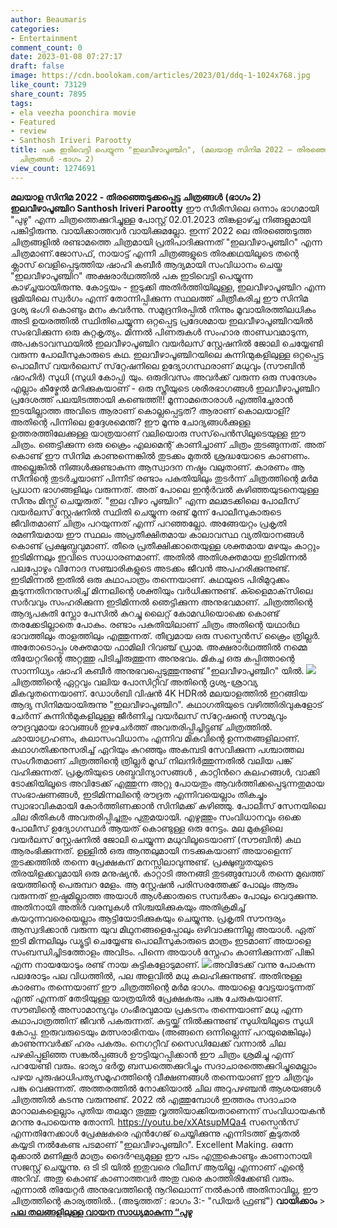 ```yaml
---
author: Beaumaris
categories:
- Entertainment
comment_count: 0
date: 2023-01-08 07:27:17
draft: false
image: https://cdn.boolokam.com/articles/2023/01/ddq-1-1024x768.jpg
like_count: 73129
share_count: 7895
tags:
- ela veezha poonchira movie
- Featured
- review
- Santhosh Iriveri Parootty
title: പക ഇടിവെട്ടി പെയ്യുന്ന "ഇലവീഴാപൂഞ്ചിറ", (മലയാള സിനിമ 2022 – തിരഞ്ഞെടുക്കപ്പെട്ട
  ചിത്രങ്ങൾ -ഭാഗം 2)
view_count: 1274691
---
```


**മലയാള സിനിമ 2022 - തിരഞ്ഞെടുക്കപ്പെട്ട ചിത്രങ്ങൾ** **(ഭാഗം 2)** **ഇലവീഴാപൂഞ്ചിറ** **Santhosh Iriveri Parootty** ഈ സീരീസിലെ ഒന്നാം ഭാഗമായി "പുഴു" എന്ന ചിത്രത്തെക്കുറിച്ചുള്ള പോസ്റ്റ് 02.01.2023 തിങ്കളാഴ്ച്ച നിങ്ങളുമായി പങ്കിട്ടിരുന്നു. വായിക്കാത്തവർ വായിക്കുമല്ലോ. ഇന്ന് 2022 ലെ തിരഞ്ഞെടുത്ത ചിത്രങ്ങളിൽ രണ്ടാമത്തെ ചിത്രമായി പ്രതിപാദിക്കുന്നത് "ഇലവീഴാപൂഞ്ചിറ" എന്ന ചിത്രമാണ്.ജോസഫ്, നായാട്ട് എന്നീ ചിത്രങ്ങളുടെ തിരക്കഥയിലൂടെ തന്റെ ക്ലാസ് വെളിപ്പെടുത്തിയ ഷാഹി കബീർ ആദ്യമായി സംവിധാനം ചെയ്ത "ഇലവീഴാപൂഞ്ചിറ" അക്ഷരാർഥത്തിൽ പക ഇടിവെട്ടി പെയ്യുന്ന കാഴ്ച്ചയായിരുന്നു. കോട്ടയം - ഇടുക്കി അതിർത്തിയിലുള്ള, ഇലവീഴാപൂഞ്ചിറ എന്ന ഭൂമിയിലെ സ്വർഗം എന്ന് തോന്നിപ്പിക്കുന്ന സ്ഥലത്ത് ചിത്രീകരിച്ച ഈ സിനിമ ദൃശ്യ ഭംഗി കൊണ്ടും മനം കവർന്നു. സമുദ്രനിരപ്പില്‍ നിന്നും മൂവായിരത്തിലധികം അടി ഉയരത്തില്‍ സ്ഥിതിചെയ്യുന്ന ഒറ്റപ്പെട്ട പ്രദേശമായ ഇലവീഴാപൂഞ്ചിറയിൽ സംഭവിക്കുന്ന ഒരു കുറ്റകൃത്യം. മിന്നൽ പിണരുകൾ സംഹാര താണ്ഡവമാടുന്ന, അപകടാവസ്ഥയിൽ ഇലവീഴാപൂഞ്ചിറ വയര്‍ലസ് സ്റ്റേഷനിൽ ജോലി ചെയ്യേണ്ടി വരുന്ന പോലീസുകാരുടെ കഥ. ഇലവീഴാപൂഞ്ചിറയിലെ കുന്നിന്മുകളിലുള്ള ഒറ്റപ്പെട്ട പൊലീസ് വയർലെസ് സ്‌റ്റേഷനിലെ ഉദ്യോഗസ്ഥരാണ് മധുവും (സൗബിൻ ഷാഹിർ) സുധി (സുധി കോപ്പ) യും. ഒരുദിവസം അവർക്ക് വരുന്ന ഒരു സന്ദേശം എല്ലാം കീഴ്മേൽ മറിക്കുകയാണ് - ഒരു സ്ത്രീയുടെ ശരീരഭാഗങ്ങൾ ഇലവീഴാപൂഞ്ചിറ പ്രദേശത്ത് പലയിടത്തായി കണ്ടെത്തി!! മൂന്നാമതൊരാൾ എത്തിച്ചേരാൻ ഇടയില്ലാത്ത അവിടെ ആരാണ് കൊല്ലപ്പെട്ടത്? ആരാണ് കൊലയാളി? അതിന്റെ പിന്നിലെ ഉദ്ദേശമെന്ത്? ഈ മൂന്നു ചോദ്യങ്ങൾക്കുള്ള ഉത്തരത്തിലേക്കുള്ള യാത്രയാണ് വലിയൊരു സസ്‌പെന്‍സിലൂടെയുള്ള ഈ ചിത്രം. ഞെട്ടിക്കുന്ന ഒരു ക്രൈം എലമെന്റ് കാണിച്ചാണ് ചിത്രം തുടങ്ങുന്നത്. അത് കൊണ്ട് ഈ സിനിമ കാണുന്നെങ്കിൽ തുടക്കം മുതൽ ശ്രദ്ധയോടെ കാണണം. അല്ലെങ്കിൽ നിങ്ങൾക്കുണ്ടാകുന്ന ആസ്വാദന നഷ്ടം വലുതാണ്. കാരണം ആ സീനിന്റെ തുടർച്ചയാണ് പിന്നീട് രണ്ടാം പകുതിയിലും തുടർന്ന് ചിത്രത്തിന്റെ മർമ പ്രധാന ഭാഗങ്ങളിലും വരുന്നത്. അത് പോലെ ഇന്റർവൽ കഴിഞ്ഞയുടനെയുള്ള സീനും മിസ്സ്‌ ചെയ്യരുത്. "ഇല വീഴാ പൂഞ്ചിറ" എന്ന മലമടക്കിലെ പോലീസ് വയർലസ് സ്റ്റേഷനിൽ സ്ഥിതി ചെയ്യുന്ന രണ്ട് മൂന്ന് പോലീസുകാരുടെ ജീവിതമാണ് ചിത്രം പറയുന്നത് എന്ന് പറഞ്ഞല്ലോ. അങ്ങേയറ്റം പ്രകൃതി രമണീയമായ ഈ സ്ഥലം അപ്രതീക്ഷിതമായ കാലാവസ്ഥ വ്യതിയാനങ്ങൾ കൊണ്ട് പ്രക്ഷുബ്ധവുമാണ്. തീരെ പ്രതീക്ഷിക്കാതെയുള്ള ശക്തമായ മഴയും കാറ്റും ഇടിമിന്നലും ഇവിടെ സാധാരണമാണ്. അതിൽ അതിശക്തമായ ഇടിമിന്നൽ പലപ്പോഴും വിനോദ സഞ്ചാരികളുടെ അടക്കം ജീവൻ അപഹരിക്കുന്നുണ്ട്. ഇടിമിന്നൽ ഇതിൽ ഒരു കഥാപാത്രം തന്നെയാണ്. കഥയുടെ പിരിമുറുക്കം കൂടുന്നതിനനുസരിച്ച് മിന്നലിന്റെ ശക്തിയും വർധിക്കുന്നുണ്ട്. ക്ളൈമാക്‌സിലെ സർവവും സംഹരിക്കുന്ന ഇടിമിന്നൽ ഞെട്ടിക്കുന്ന അനുഭവമാണ്. ചിത്രത്തിന്റെ ആദ്യപകുതി സ്ലോ പേസിൽ കുറച്ചു ലൈറ്റ് കോമഡിയൊക്കെ കൊണ്ട് തരക്കേടില്ലാതെ പോകും. രണ്ടാം പകുതിയിലാണ് ചിത്രം അതിന്റെ യഥാർഥ ഭാവത്തിലും താളത്തിലും എത്തുന്നത്. തീവ്രമായ ഒരു സസ്പെൻസ് ക്രൈം ത്രില്ലർ. അതോടൊപ്പം ശക്തമായ ഫാമിലി റിവഞ്ച് ഡ്രാമ. അക്ഷരാർഥത്തിൽ നമ്മെ തിയേറ്ററിന്റെ അറ്റത്തു പിടിച്ചിരുത്തുന്ന അനുഭവം. മികച്ച ഒരു കപ്പിത്താന്റെ സാന്നിധ്യം ഷാഹി കബീർ അനുഭവപ്പെടുത്തുന്നുണ്ട് "ഇലവീഴാപൂഞ്ചിറ" യിൽ. ![](https://cdn.boolokam.com/articles/2023/01/ddq-1-1024x768.jpg)ചിത്രത്തിന്റെ ഏറ്റവും വലിയ പോസിറ്റീവ് അതിന്റെ ദൃശ്യ-ശ്രാവ്യ മികവുതന്നെയാണ്. ഡോൾബി വിഷൻ 4K HDRൽ മലയാളത്തിൽ ഇറങ്ങിയ ആദ്യ സിനിമയായിരുന്നു "ഇലവീഴാപൂഞ്ചിറ". കഥാഗതിയുടെ വഴിത്തിരിവുകളോട് ചേർന്ന് കുന്നിൻമുകളിലുള്ള ജീർണിച്ച വയർലസ് സ്‌റ്റേഷന്റെ സൗമ്യവും രൗദ്രവുമായ ഭാവങ്ങൾ ഇഴചേർത്ത് അവതരിപ്പിച്ചിട്ടുണ്ട് ചിത്രത്തിൽ. ഛായാഗ്രഹണം, കലാസംവിധാനം എന്നിവ മികവിന്റെ ഉന്നതങ്ങളിലാണ്. കഥാഗതിക്കനുസരിച്ച് ഏറിയും കുറഞ്ഞും അകമ്പടി സേവിക്കുന്ന പശ്ചാത്തല സംഗീതമാണ് ചിത്രത്തിന്റെ ത്രില്ലർ മൂഡ് നിലനിർത്തുന്നതിൽ വലിയ പങ്ക് വഹിക്കുന്നത്. പ്രകൃതിയുടെ ശബ്ദവിന്യാസങ്ങൾ , കാറ്റിന്‍റെ കലഹങ്ങൾ, വാക്കി ടോക്കിയിലൂടെ അവിടേക്ക് എത്തുന്ന അറ്റു പോയതും ആവര്‍ത്തിക്കപ്പെടുന്നതുമായ സംഭാഷണങ്ങൾ, ഇടിമിന്നലിന്റെ രൗദ്രത എന്നിവയെല്ലാം തികച്ചും സ്വാഭാവികമായി കോര്‍ത്തിണക്കാന്‍ സിനിമക്ക് കഴിഞ്ഞു. പോലീസ് സേനയിലെ ചില രീതികൾ അവതരിപ്പിച്ചതും പുതുമയായി. എഴുത്തും സംവിധാനവും ഒക്കെ പോലീസ് ഉദ്യോഗസ്ഥർ ആയത് കൊണ്ടുള്ള ഒരു നേട്ടം. മല മുകളിലെ വയര്‍ലസ് സ്റ്റേഷനില്‍ ജോലി ചെയ്യുന്ന മധുവിലൂടെയാണ് (സൗബിന്‍) കഥ ആരംഭിക്കുന്നത്. ഉള്ളിൽ ഒരു ആന്തലുമായി നടക്കുകയാണ് അയാളെന്ന് തുടക്കത്തിൽ തന്നെ പ്രേക്ഷകന് മനസ്സിലാവുന്നുണ്ട്. പ്രക്ഷുബ്ധതയുടെ തിരയിളക്കവുമായി ഒരു മനുഷ്യൻ. കാറ്റാടി അനങ്ങി തുടങ്ങുമ്പോൾ തന്നെ മുഖത്ത് ഭയത്തിന്റെ പെരുമ്പറ മേളം. ആ സ്റ്റേഷൻ പരിസരത്തേക്ക് പോലും ആരും വരുന്നത് ഇഷ്ടമില്ലാത്ത അയാൾ ആൾക്കാരുടെ സമ്പർക്കം പോലും വെറുക്കുന്നു. അതിനായി അതിർ വരമ്പുകള്‍ നിശ്ചയിക്കുകയും അതിക്രമിച്ച് കയറുന്നവരെയെല്ലാം ആട്ടിയോടിക്കുകയും ചെയ്യുന്നു. പ്രകൃതി സൗന്ദര്യം ആസ്വദിക്കാൻ വരുന്ന യുവ മിഥുനങ്ങളെപ്പോലും ഒഴിവാക്കുന്നില്ല അയാൾ. ഏത് ഇടി മിന്നലിലും ഡ്യൂട്ടി ചെയ്യേണ്ട പൊലീസുകാരുടെ മാത്രം ഇടമാണ് അയാളെ സംബന്ധിച്ചിടത്തോളം അവിടം. പിന്നെ അയാൾ സ്നേഹം കാണിക്കുന്നത് പിങ്കി എന്ന നായയോടും രണ്ട് നായ കുട്ടികളോടുമാണ്. ![](https://cdn.boolokam.com/articles/2023/01/1q-1-1024x521.jpg)അവിടേക്ക് വന്നു പോകുന്ന പലരോടും പല വിധത്തില്‍, പല അളവില്‍ മധു കലഹിക്കുന്നുണ്ട്. അതിനുള്ള കാരണം തന്നെയാണ് ഈ ചിത്രത്തിന്റെ മർമ ഭാഗം. അയാളെ വേട്ടയാടുന്നത് എന്ത് എന്നത് തേടിയുള്ള യാത്രയിൽ പ്രേക്ഷകരും പങ്കു ചേരുകയാണ്. സൗബിന്റെ അസാമാന്യവും ഗംഭീരവുമായ പ്രകടനം തന്നെയാണ് മധു എന്ന കഥാപാത്രത്തിന് ജീവൻ പകരുന്നത്. കട്ടയ്ക്ക് നിൽക്കുന്നുണ്ട് സുധിയിലൂടെ സുധി കോപ്പ. ഇരുവരുടെയും മത്സരാഭിനയം (അങ്ങനെ ഒന്നില്ലെന്ന് പറയുമെങ്കിലും) കാണുന്നവർക്ക് ഹരം പകരും. നെഗറ്റീവ് സൈഡിലേക്ക് വന്നാൽ ചില പഴകിപ്പുളിഞ്ഞ സങ്കൽപ്പങ്ങൾ ഊട്ടിയുറപ്പിക്കാൻ ഈ ചിത്രം ശ്രമിച്ചു എന്ന് പറയേണ്ടി വരും. ഭാര്യാ ഭർതൃ ബന്ധത്തെക്കുറിച്ചും സദാചാരത്തെക്കുറിച്ചുമെല്ലാം പഴയ പുരുഷാധിപത്യസമൂഹത്തിന്റെ വീക്ഷണങ്ങൾ തന്നെയാണ് ഈ ചിത്രവും പങ്കു വെക്കുന്നത്. അത്തരത്തിൽ നോക്കിയാൽ ചില അറുപഴഞ്ചൻ ആശയങ്ങൾ ചിത്രത്തിൽ കടന്നു വരുന്നുണ്ട്. 2022 ൽ എത്തുമ്പോൾ ഇത്തരം സദാചാര മാറാലകളെല്ലാം പുതിയ തലമുറ തൂത്തു വൃത്തിയാക്കിയതാണെന്ന് സംവിധായകൻ മറന്നു പോയെന്നു തോന്നി. https://youtu.be/xXAtsupMQa4 സസ്പെൻസ് എന്നതിനേക്കാൾ പ്രേക്ഷകരെ എൻഗേജ് ചെയ്യിക്കുന്നു എന്നിടത്ത് കൂടുതൽ കയ്യടി നൽകേണ്ട പടമാണ് "ഇലവീഴാപൂഞ്ചിറ". Excellent Making. ഒന്നേ മുക്കാൽ മണിക്കൂർ മാത്രം ദൈർഘ്യമുള്ള ഈ പടം എന്തുകൊണ്ടും കാണാനായി സജസ്റ്റ് ചെയ്യുന്നു. ഒ ടി ടി യിൽ ഇതുവരെ റിലീസ് ആയില്ല എന്നാണ് എന്റെ അറിവ്. അതു കൊണ്ട് കാണാത്തവർ അതു വരെ കാത്തിരിക്കേണ്ടി വരും. എന്നാൽ തിയേറ്റർ അനുഭവത്തിന്റെ നൂറിലൊന്ന് നൽകാൻ അതിനാവില്ല, ഈ ചിത്രത്തിന്റെ കാര്യത്തിൽ.. (അടുത്തത് : ഭാഗം 3:- "ഡിയർ ഫ്രണ്ട്") **വായിക്കാം** > [**പല തലങ്ങളിലുള്ള വായന സാധ്യമാകുന്ന “പുഴു**](https://boolokam.com/santhosh-iriveri-parootty-about-puzhu-movie/)